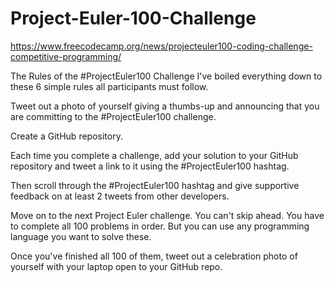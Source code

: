 # Project-Euler-100-Challenge

https://www.freecodecamp.org/news/projecteuler100-coding-challenge-competitive-programming/

The Rules of the #ProjectEuler100 Challenge
I've boiled everything down to these 6 simple rules all participants must follow.

Tweet out a photo of yourself giving a thumbs-up and announcing that you are committing to the #ProjectEuler100 challenge.

Create a GitHub repository.

Each time you complete a challenge, add your solution to your GitHub repository and tweet a link to it using the #ProjectEuler100 hashtag.

Then scroll through the #ProjectEuler100 hashtag and give supportive feedback on at least 2 tweets from other developers.

Move on to the next Project Euler challenge. You can't skip ahead. You have to complete all 100 problems in order. But you can use any programming language you want to solve these.

Once you've finished all 100 of them, tweet out a celebration photo of yourself with your laptop open to your GitHub repo.

